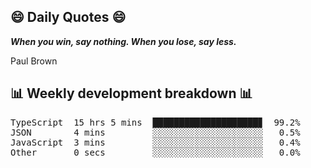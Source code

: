 ## 😄 Daily Quotes 😄

_**When you win, say nothing. When you lose, say less.**_

Paul Brown



## 📊 Weekly development breakdown 📊

<pre>TypeScript  15 hrs 5 mins  ████████████████████▊  99.2%
JSON        4 mins         ░░░░░░░░░░░░░░░░░░░░░   0.5%
JavaScript  3 mins         ░░░░░░░░░░░░░░░░░░░░░   0.4%
Other       0 secs         ░░░░░░░░░░░░░░░░░░░░░   0.0%</pre>